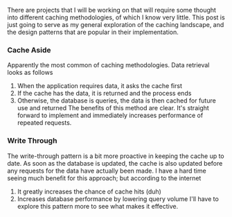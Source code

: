 
There are projects that I will be working on that will require some thought into different caching methodologies, of which I know very little. This post is just going to serve as my general exploration of the caching landscape, and the design patterns that are popular in their implementation.


### Cache Aside
Apparently the most common of caching methodologies. Data retrieval looks as follows
1. When the application requires data, it asks the cache first
2. If the cache has the data, it is returned and the process ends
3. Otherwise, the database is queries, the data is then cached for future use and returned
The benefits of this method are clear. It's straight forward to implement and immediately increases performance of repeated requests.

### Write Through
The write-through pattern is a bit more proactive in keeping the cache up to date.  As soon as the database is updated, the cache is also updated before any requests for the data have actually been made. I have a hard time seeing much benefit for this approach; but according to the internet
1. It greatly increases the chance of cache hits (duh)
2. Increases database performance by lowering query  volume
I'll have to explore this pattern more to see what makes it effective.